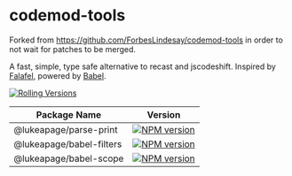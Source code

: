 # codemod-tools

Forked from https://github.com/ForbesLindesay/codemod-tools in order to not wait for patches to be merged.

A fast, simple, type safe alternative to recast and jscodeshift. Inspired by [Falafel](https://github.com/substack/node-falafel), powered by [Babel](https://babeljs.io/).

[![Rolling Versions](https://img.shields.io/badge/Rolling%20Versions-Enabled-brightgreen?style=for-the-badge)](https://rollingversions.com/lukeapage/codemod-tools)

Package Name | Version
-------------|--------
@lukeapage/parse-print | [![NPM version](https://img.shields.io/npm/v/@lukeapage/parse-print?style=for-the-badge)](https://www.npmjs.com/package/@lukeapage/parse-print)
@lukeapage/babel-filters | [![NPM version](https://img.shields.io/npm/v/@lukeapage/babel-filters?style=for-the-badge)](https://www.npmjs.com/package/@lukeapage/babel-filters)
@lukeapage/babel-scope | [![NPM version](https://img.shields.io/npm/v/@lukeapage/babel-scope?style=for-the-badge)](https://www.npmjs.com/package/@lukeapage/babel-scope)
